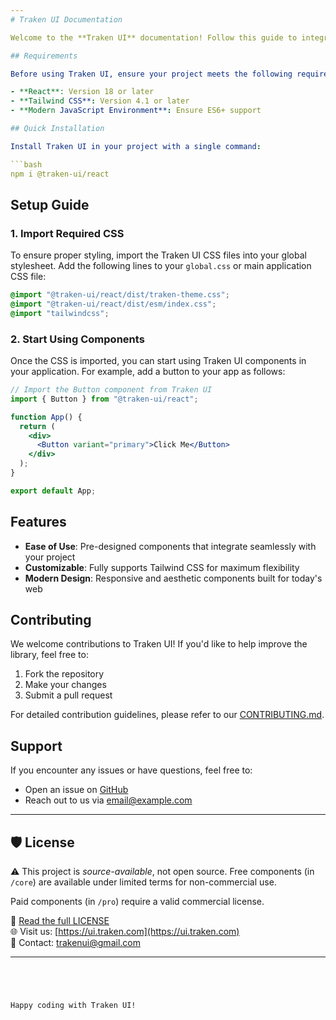 ```yaml
---
# Traken UI Documentation

Welcome to the **Traken UI** documentation! Follow this guide to integrate Traken UI into your project effortlessly.

## Requirements

Before using Traken UI, ensure your project meets the following requirements:

- **React**: Version 18 or later
- **Tailwind CSS**: Version 4.1 or later
- **Modern JavaScript Environment**: Ensure ES6+ support

## Quick Installation

Install Traken UI in your project with a single command:

```bash
npm i @traken-ui/react
```

## Setup Guide

### 1. Import Required CSS

To ensure proper styling, import the Traken UI CSS files into your global stylesheet. Add the following lines to your `global.css` or main application CSS file:

```css
@import "@traken-ui/react/dist/traken-theme.css";
@import "@traken-ui/react/dist/esm/index.css";
@import "tailwindcss";
```

### 2. Start Using Components

Once the CSS is imported, you can start using Traken UI components in your application. For example, add a button to your app as follows:

```jsx
// Import the Button component from Traken UI
import { Button } from "@traken-ui/react";

function App() {
  return (
    <div>
      <Button variant="primary">Click Me</Button>
    </div>
  );
}

export default App;
```

## Features

- **Ease of Use**: Pre-designed components that integrate seamlessly with your project
- **Customizable**: Fully supports Tailwind CSS for maximum flexibility
- **Modern Design**: Responsive and aesthetic components built for today's web

## Contributing

We welcome contributions to Traken UI! If you'd like to help improve the library, feel free to:

1. Fork the repository
2. Make your changes
3. Submit a pull request

For detailed contribution guidelines, please refer to our [CONTRIBUTING.md](CONTRIBUTING.md).

## Support

If you encounter any issues or have questions, feel free to:

- Open an issue on [GitHub](https://github.com/your-repo/traken-ui)
- Reach out to us via [email@example.com](mailto:email@example.com)
 
 ---

## 🛡 License

⚠️ This project is *source-available*, not open source. 
Free components (in `/core`) are available under limited terms for non-commercial use.

Paid components (in `/pro`) require a valid commercial license.

🔐 [Read the full LICENSE](./LICENSE.md)  
🌐 Visit us: [https://ui.traken.com](https://ui.traken.com)  
📩 Contact: [trakenui@gmail.com](mailto:trakenui@gmail.com)

---
```




Happy coding with Traken UI!
